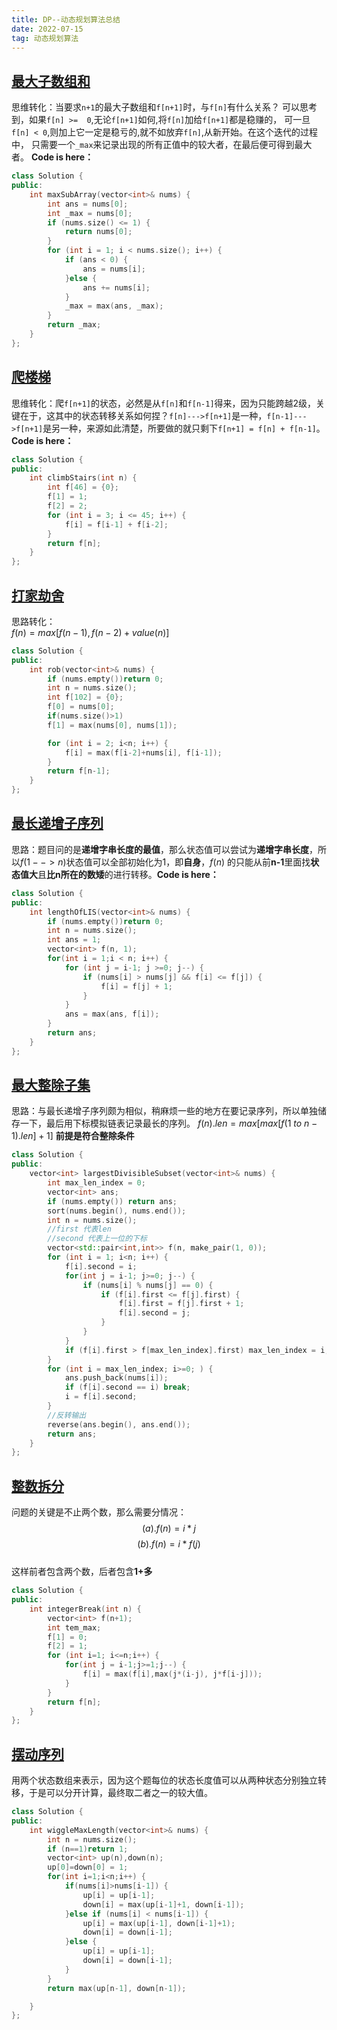 ```yaml
---
title: DP--动态规划算法总结
date: 2022-07-15
tag: 动态规划算法
---
```

## [最大子数组和](https://leetcode.cn/problems/maximum-subarray/)
思维转化：当要求`n+1`的最大子数组和`f[n+1]`时，与`f[n]`有什么关系？
可以思考到，如果`f[n] >=  0`,无论`f[n+1]`如何,将`f[n]`加给`f[n+1]`都是稳赚的，
可一旦`f[n] < 0`,则加上它一定是稳亏的,就不如放弃`f[n]`,从新开始。在这个迭代的过程中，
只需要一个`_max`来记录出现的所有正值中的较大者，在最后便可得到最大者。
**Code is here：**
```cpp
class Solution {
public:
    int maxSubArray(vector<int>& nums) {
        int ans = nums[0];
        int _max = nums[0];
        if (nums.size() <= 1) {
            return nums[0];
        }
        for (int i = 1; i < nums.size(); i++) {
            if (ans < 0) {
                ans = nums[i];
            }else {
                ans += nums[i];
            } 
            _max = max(ans, _max);
        }      
        return _max;
    }
};
```
## [爬楼梯](https://leetcode.cn/problems/climbing-stairs/submissions/)
思维转化：爬`f[n+1]`的状态，必然是从`f[n]`和`f[n-1]`得来，因为只能跨越2级，关键在于，这其中的状态转移关系如何捏？`f[n]--->f[n+1]`是一种，`f[n-1]--->f[n+1]`是另一种，来源如此清楚，所要做的就只剩下`f[n+1] = f[n] + f[n-1]`。**Code is here：**
```cpp
class Solution {
public:
    int climbStairs(int n) {
        int f[46] = {0};
        f[1] = 1;
        f[2] = 2;
        for (int i = 3; i <= 45; i++) {
            f[i] = f[i-1] + f[i-2];
        }
        return f[n];
    }
};
```
## [打家劫舍](https://leetcode.cn/problems/house-robber/)
思路转化：
<br>
$f(n) =max 
 [f(n-1) ,
f(n-2)+value(n)
 ]$
<br>

```cpp
class Solution {
public:
    int rob(vector<int>& nums) {
        if (nums.empty())return 0;
        int n = nums.size();
        int f[102] = {0};
        f[0] = nums[0];
        if(nums.size()>1)
        f[1] = max(nums[0], nums[1]);

        for (int i = 2; i<n; i++) {
            f[i] = max(f[i-2]+nums[i], f[i-1]);
        }
        return f[n-1];
    }
};
```
## [最长递增子序列](https://leetcode.cn/problems/longest-increasing-subsequence/)
思路：题目问的是**递增字串长度的最值**，那么状态值可以尝试为**递增字串长度**，所以$f(1-->n)$状态值可以全部初始化为1，即**自身**，$f(n)$ 的只能从前**n-1**里面找**状态值大**且**比n所在的数矮**的进行转移。**Code is here：**
```cpp
class Solution {
public:
    int lengthOfLIS(vector<int>& nums) {
        if (nums.empty())return 0;
        int n = nums.size();
        int ans = 1;
        vector<int> f(n, 1);
        for(int i = 1;i < n; i++) {
            for (int j = i-1; j >=0; j--) {
                if (nums[i] > nums[j] && f[i] <= f[j]) {
                    f[i] = f[j] + 1;
                }
            }
            ans = max(ans, f[i]);
        }
        return ans;
    }
};
```
## [最大整除子集](https://leetcode.cn/problems/largest-divisible-subset/)
思路：与最长递增子序列颇为相似，稍麻烦一些的地方在要记录序列，所以单独储存一下，最后用下标模拟链表记录最长的序列。
$f(n).len = max [ max[f(1\ to \ n-1).len]+1]$ **前提是符合整除条件**
```cpp
class Solution {
public:
    vector<int> largestDivisibleSubset(vector<int>& nums) {
        int max_len_index = 0;
        vector<int> ans;
        if (nums.empty()) return ans;
        sort(nums.begin(), nums.end());
        int n = nums.size();
        //first 代表len
        //second 代表上一位的下标
        vector<std::pair<int,int>> f(n, make_pair(1, 0));
        for (int i = 1; i<n; i++) {
            f[i].second = i;
            for(int j = i-1; j>=0; j--) {
                if (nums[i] % nums[j] == 0) {
                    if (f[i].first <= f[j].first) {
                        f[i].first = f[j].first + 1;
                        f[i].second = j;
                    }
                }
            }
            if (f[i].first > f[max_len_index].first) max_len_index = i;
        }
        for (int i = max_len_index; i>=0; ) {
            ans.push_back(nums[i]);
            if (f[i].second == i) break;
            i = f[i].second;
        }
        //反转输出
        reverse(ans.begin(), ans.end());
        return ans;
    }
};
```
## [整数拆分](https://leetcode.cn/problems/integer-break/submissions/)
问题的关键是不止两个数，那么需要分情况：<br>
$$(a).f(n)=i*j $$ 
$$(b).f(n)=i*f(j)$$
<br>
这样前者包含两个数，后者包含**1+多**
```cpp
class Solution {
public:
    int integerBreak(int n) {
        vector<int> f(n+1);
        int tem_max;
        f[1] = 0;
        f[2] = 1;
        for (int i=1; i<=n;i++) {
            for(int j = i-1;j>=1;j--) {
                f[i] = max(f[i],max(j*(i-j), j*f[i-j]));
            }
        }
        return f[n];
    }
};
```
## [摆动序列](https://leetcode.cn/problems/wiggle-subsequence/)
用两个状态数组来表示，因为这个题每位的状态长度值可以从两种状态分别独立转移，于是可以分开计算，最终取二者之一的较大值。
```cpp
class Solution {
public:
    int wiggleMaxLength(vector<int>& nums) {
        int n = nums.size();
        if (n==1)return 1;
        vector<int> up(n),down(n);
        up[0]=down[0] = 1;
        for(int i=1;i<n;i++) {
            if(nums[i]>nums[i-1]) {
                up[i] = up[i-1];
                down[i] = max(up[i-1]+1, down[i-1]);
            }else if (nums[i] < nums[i-1]) {
                up[i] = max(up[i-1], down[i-1]+1);
                down[i] = down[i-1];
            }else {
                up[i] = up[i-1];
                down[i] = down[i-1];
            }
        }
        return max(up[n-1], down[n-1]);

    }
};
```